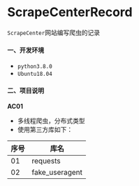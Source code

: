 # ScrapeCenterRecord
`ScrapeCenter`网站编写爬虫的记录

#### 一、开发环境
- `python3.8.0`
- `Ubuntu18.04`

#### 二、项目说明
**AC01**
- 多线程爬虫，分布式类型
- 使用第三方库如下：

| 序号 | 库名           |
| ---- | -------------- |
| 01   | requests       |
| 02   | fake_useragent |
